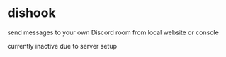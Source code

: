 # dishook
send messages to your own Discord room from local website or console

currently inactive due to server setup
